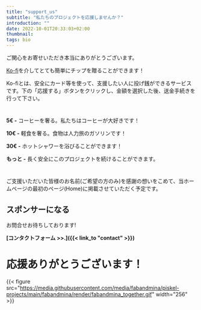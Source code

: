 ```yaml
---
title: "support_us"
subtitle: "私たちのプロジェクトを応援しませんか？"
introduction: ""
date: 2022-10-01T20:33:03+02:00
thumbnail:
tags: bio
---
```

ご関心をお寄せいただき本当にありがとうございます。

[Ko-fi](https://ko-fi.com/about)を介してとても簡単にチップを贈ることができます！

Ko-fiとは、安全にカード等を使って、支援したい人に投げ銭ができるサービスです。下の「応援する」ボタンをクリックし、金額を選択した後、送金手続きを行って下さい。



#
<script type='text/javascript' src='https://storage.ko-fi.com/cdn/widget/Widget_2.js'></script><script type='text/javascript'>kofiwidget2.init('Support Me on Ko-fi', '#2292F3', 'Z8Z3FT4I2');kofiwidget2.draw();</script> 

#
**5€ -** コーヒーを奢る。私たちはコーヒーが大好きです！

**10€ -** 軽食を奢る。食物は人力旅のガソリンです！

**30€ -** ホットシャワーを浴びることができます！

**もっと -** 長く安全にこのプロジェクトを続けることができます。

#
ご支援いただいた皆様のお名前(ご希望の方のみ)を感謝の想いをこめて、当ホームページの最初のページ(Home)に掲載させていただく予定です。


## スポンサーになる
お問合せお待ちしております!

**[コンタクトフォーム >>.]({{< link_to "contact" >}})**

# 応援ありがとうございます！
{{< figure src="https://media.githubusercontent.com/media/fabandmina/piskel-projects/main/fabandmina/render/fabandmina_together.gif" width="256" >}}
